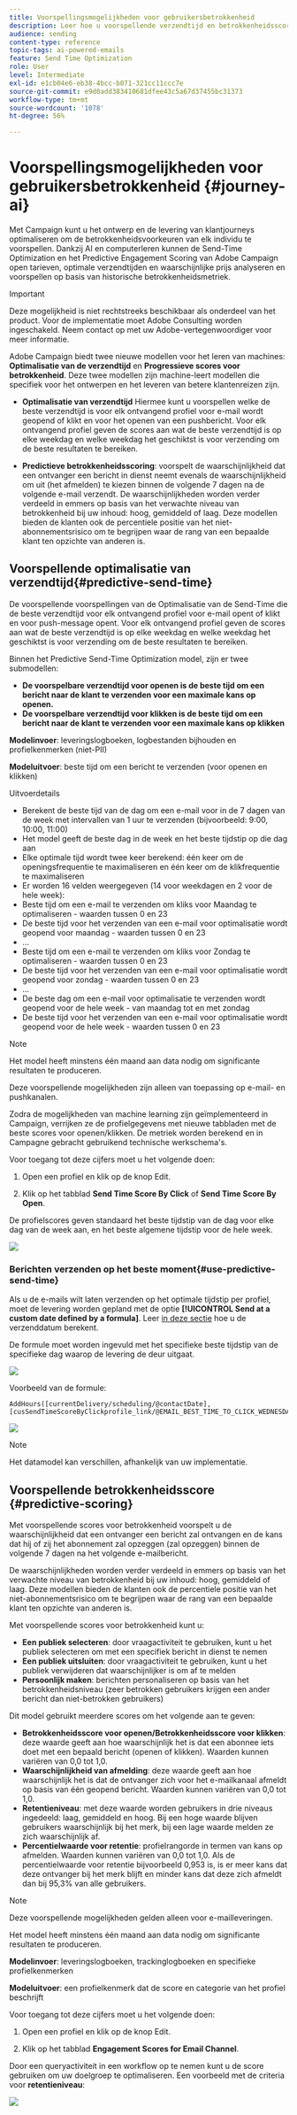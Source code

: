 ```yaml
---
title: Voorspellingsmogelijkheden voor gebruikersbetrokkenheid
description: Leer hoe u voorspellende verzendtijd en betrokkenheidsscores kunt gebruiken.
audience: sending
content-type: reference
topic-tags: ai-powered-emails
feature: Send Time Optimization
role: User
level: Intermediate
exl-id: e1cb04e6-eb38-4bcc-b071-321cc11ccc7e
source-git-commit: e9d0add383410681dfee43c5a67d37455bc31373
workflow-type: tm+mt
source-wordcount: '1078'
ht-degree: 56%

---
```


# Voorspellingsmogelijkheden voor gebruikersbetrokkenheid {#journey-ai}

Met Campaign kunt u het ontwerp en de levering van klantjourneys optimaliseren om de betrokkenheidsvoorkeuren van elk individu te voorspellen. Dankzij AI en computerleren kunnen de Send-Time Optimization en het Predictive Engagement Scoring van Adobe Campaign open tarieven, optimale verzendtijden en waarschijnlijke prijs analyseren en voorspellen op basis van historische betrokkenheidsmetriek.

>[!IMPORTANT]
>Deze mogelijkheid is niet rechtstreeks beschikbaar als onderdeel van het product. Voor de implementatie moet Adobe Consulting worden ingeschakeld. Neem contact op met uw Adobe-vertegenwoordiger voor meer informatie.

Adobe Campaign biedt twee nieuwe modellen voor het leren van machines: **Optimalisatie van de verzendtijd** en **Progressieve scores voor betrokkenheid**. Deze twee modellen zijn machine-leert modellen die specifiek voor het ontwerpen en het leveren van betere klantenreizen zijn.

* **Optimalisatie van verzendtijd** Hiermee kunt u voorspellen welke de beste verzendtijd is voor elk ontvangend profiel voor e-mail wordt geopend of klikt en voor het openen van een pushbericht. Voor elk ontvangend profiel geven de scores aan wat de beste verzendtijd is op elke weekdag en welke weekdag het geschiktst is voor verzending om de beste resultaten te bereiken.

* **Predictieve betrokkenheidsscoring**: voorspelt de waarschijnlijkheid dat een ontvanger een bericht in dienst neemt evenals de waarschijnlijkheid om uit (het afmelden) te kiezen binnen de volgende 7 dagen na de volgende e-mail verzendt. De waarschijnlijkheden worden verder verdeeld in emmers op basis van het verwachte niveau van betrokkenheid bij uw inhoud: hoog, gemiddeld of laag. Deze modellen bieden de klanten ook de percentiele positie van het niet-abonnementsrisico om te begrijpen waar de rang van een bepaalde klant ten opzichte van anderen is.

## Voorspellende optimalisatie van verzendtijd{#predictive-send-time}

De voorspellende voorspellingen van de Optimalisatie van de Send-Time die de beste verzendtijd voor elk ontvangend profiel voor e-mail opent of klikt en voor push-message opent. Voor elk ontvangend profiel geven de scores aan wat de beste verzendtijd is op elke weekdag en welke weekdag het geschiktst is voor verzending om de beste resultaten te bereiken.

Binnen het Predictive Send-Time Optimization model, zijn er twee submodellen:

* **De voorspelbare verzendtijd voor openen is de beste tijd om een bericht naar de klant te verzenden voor een maximale kans op openen.**
* **De voorspelbare verzendtijd voor klikken is de beste tijd om een bericht naar de klant te verzenden voor een maximale kans op klikken**

**Modelinvoer**: leveringslogboeken, logbestanden bijhouden en profielkenmerken (niet-PII)

**Modeluitvoer**: beste tijd om een bericht te verzenden (voor openen en klikken)

Uitvoerdetails

* Berekent de beste tijd van de dag om een e-mail voor in de 7 dagen van de week met intervallen van 1 uur te verzenden (bijvoorbeeld: 9:00, 10:00, 11:00)
* Het model geeft de beste dag in de week en het beste tijdstip op die dag aan
* Elke optimale tijd wordt twee keer berekend: één keer om de openingsfrequentie te maximaliseren en één keer om de klikfrequentie te maximaliseren
* Er worden 16 velden weergegeven (14 voor weekdagen en 2 voor de hele week):
* Beste tijd om een e-mail te verzenden om kliks voor Maandag te optimaliseren - waarden tussen 0 en 23
* De beste tijd voor het verzenden van een e-mail voor optimalisatie wordt geopend voor maandag - waarden tussen 0 en 23
* ...
* Beste tijd om een e-mail te verzenden om kliks voor Zondag te optimaliseren - waarden tussen 0 en 23
* De beste tijd voor het verzenden van een e-mail voor optimalisatie wordt geopend voor zondag - waarden tussen 0 en 23
* ...
* De beste dag om een e-mail voor optimalisatie te verzenden wordt geopend voor de hele week - van maandag tot en met zondag
* De beste tijd voor het verzenden van een e-mail voor optimalisatie wordt geopend voor de hele week - waarden tussen 0 en 23

>[!NOTE]
>
>Het model heeft minstens één maand aan data nodig om significante resultaten te produceren.
>
>Deze voorspellende mogelijkheden zijn alleen van toepassing op e-mail- en pushkanalen.

Zodra de mogelijkheden van machine learning zijn geïmplementeerd in Campaign, verrijken ze de profielgegevens met nieuwe tabbladen met de beste scores voor openen/klikken. De metriek worden berekend en in Campagne gebracht gebruikend technische werkschema&#39;s.

Voor toegang tot deze cijfers moet u het volgende doen:

1. Open een profiel en klik op de knop Edit.

1. Klik op het tabblad **Send Time Score By Click** of **Send Time Score By Open**.

De profielscores geven standaard het beste tijdstip van de dag voor elke dag van de week aan, en het beste algemene tijdstip voor de hele week.

![](assets/do-not-localize/SendTimeScore.png)

### Berichten verzenden op het beste moment{#use-predictive-send-time}

Als u de e-mails wilt laten verzenden op het optimale tijdstip per profiel, moet de levering worden gepland met de optie **[!UICONTROL Send at a custom date defined by a formula]**.
Leer [in deze sectie](../../sending/using/computing-the-sending-date.md) hoe u de verzenddatum berekent.

De formule moet worden ingevuld met het specifieke beste tijdstip van de specifieke dag waarop de levering de deur uitgaat.

![](assets/do-not-localize/ComputeSendingDate.png)

Voorbeeld van de formule:

```
AddHours([currentDelivery/scheduling/@contactDate], 
[cusSendTimeScoreByClickprofile_link/@EMAIL_BEST_TIME_TO_CLICK_WEDNESDAY])
```

![](assets/do-not-localize/SendingDateFormula.png)

>[!NOTE]
>
>Het datamodel kan verschillen, afhankelijk van uw implementatie.

## Voorspellende betrokkenheidsscore {#predictive-scoring}

Met voorspellende scores voor betrokkenheid voorspelt u de waarschijnlijkheid dat een ontvanger een bericht zal ontvangen en de kans dat hij of zij het abonnement zal opzeggen (zal opzeggen) binnen de volgende 7 dagen na het volgende e-mailbericht.

De waarschijnlijkheden worden verder verdeeld in emmers op basis van het verwachte niveau van betrokkenheid bij uw inhoud: hoog, gemiddeld of laag. Deze modellen bieden de klanten ook de percentiele positie van het niet-abonnementsrisico om te begrijpen waar de rang van een bepaalde klant ten opzichte van anderen is.

Met voorspellende scores voor betrokkenheid kunt u:

* **Een publiek selecteren**: door vraagactiviteit te gebruiken, kunt u het publiek selecteren om met een specifiek bericht in dienst te nemen
* **Een publiek uitsluiten**: door vraagactiviteit te gebruiken, kunt u het publiek verwijderen dat waarschijnlijker is om af te melden
* **Persoonlijk maken**: berichten personaliseren op basis van het betrokkenheidsniveau (zeer betrokken gebruikers krijgen een ander bericht dan niet-betrokken gebruikers)

Dit model gebruikt meerdere scores om het volgende aan te geven:

* **Betrokkenheidsscore voor openen/Betrokkenheidsscore voor klikken**: deze waarde geeft aan hoe waarschijnlijk het is dat een abonnee iets doet met een bepaald bericht (openen of klikken). Waarden kunnen variëren van 0,0 tot 1,0.
* **Waarschijnlijkheid van afmelding**: deze waarde geeft aan hoe waarschijnlijk het is dat de ontvanger zich voor het e-mailkanaal afmeldt op basis van één geopend bericht. Waarden kunnen variëren van 0,0 tot 1,0.
* **Retentieniveau**: met deze waarde worden gebruikers in drie niveaus ingedeeld: laag, gemiddeld en hoog. Bij een hoge waarde blijven gebruikers waarschijnlijk bij het merk, bij een lage waarde melden ze zich waarschijnlijk af.
* **Percentielwaarde voor retentie**: profielrangorde in termen van kans op afmelden. Waarden kunnen variëren van 0,0 tot 1,0. Als de percentielwaarde voor retentie bijvoorbeeld 0,953 is, is er meer kans dat deze ontvanger bij het merk blijft en minder kans dat deze zich afmeldt dan bij 95,3% van alle gebruikers.

>[!NOTE]
>
>Deze voorspellende mogelijkheden gelden alleen voor e-mailleveringen.
>
>Het model heeft minstens één maand aan data nodig om significante resultaten te produceren.

**Modelinvoer**: leveringslogboeken, trackinglogboeken en specifieke profielkenmerken

**Modeluitvoer**: een profielkenmerk dat de score en categorie van het profiel beschrijft

Voor toegang tot deze cijfers moet u het volgende doen:

1. Open een profiel en klik op de knop Edit.

1. Klik op het tabblad **Engagement Scores for Email Channel**.

Door een queryactiviteit in een workflow op te nemen kunt u de score gebruiken om uw doelgroep te optimaliseren. Een voorbeeld met de criteria voor **retentieniveau**:

![](assets/do-not-localize/predictive_score_query.png)
